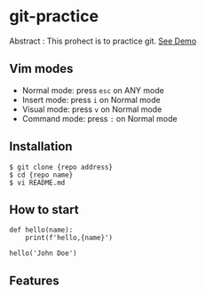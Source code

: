 # git-practice

Abstract : This prohect is to practice git.
[See Demo](https://www.google.com)

## Vim modes

- Normal mode: press `esc` on ANY mode
- Insert mode: press `i` on Normal mode
- Visual mode: press `v` on Normal mode
- Command mode: press `:` on Normal mode

## Installation

```shell
$ git clone {repo address}
$ cd {repo name}
$ vi README.md
```

## How to start

```ptyhon
def hello(name):
	print(f'hello,{name}')

hello('John Doe')
```

## Features
